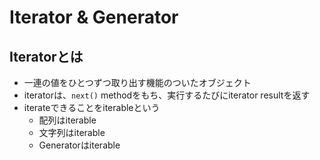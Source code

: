 # Iterator & Generator


## Iteratorとは
- 一連の値をひとつずつ取り出す機能のついたオブジェクト
- iteratorは、`next()` methodをもち、実行するたびにiterator resultを返す
- iterateできることをiterableという
    - 配列はiterable
    - 文字列はiterable
    - Generatorはiterable


